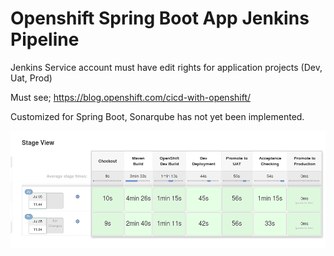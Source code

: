 # Openshift Spring Boot App Jenkins Pipeline

Jenkins Service account must have edit rights for application projects (Dev, Uat, Prod)

Must see;
https://blog.openshift.com/cicd-with-openshift/

Customized for Spring Boot, Sonarqube has not yet been implemented.


![](images/springboot_jenkins.png?raw=true)
